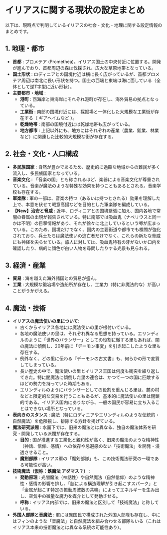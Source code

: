 # **イリアスに関する現状の設定まとめ**

以下は、現時点で判明しているイリアスの社会・文化・地理に関する設定情報のまとめです。

## **1\. 地理・都市**

* **首都** : プロメテア (Promethea)。イリアス国土の中央付近に位置する。開発が進んでおり、首都周辺の森は伐採され、広大な草原地帯となっている。  
* **国土形状** : ロディニアとの国境付近は横に長く広がっているが、首都プロメテア周辺は南北に長い形状を持つ。国土の西端と東端は海に面している（全体として逆T字型に近い形状）。  
* **主要都市・地域** :  
  * **港町** : 西海岸と東海岸にそれぞれ港町が存在し、海外貿易の拠点となっている。  
  * **工業街** : 南部の国境付近には、採掘場と一体化した大規模な工業街が存在する（ ギアヘイムなど ）。  
  * **乾燥地帯** : 南部の国境付近には乾燥地帯も広がっている。  
  * **地方都市** : 上記以外にも、地方にはそれぞれの産業（農業、鉱業、林業など）に関連した比較的大規模な街が存在する。

## **2\. 社会・文化・人口構成**

* **多民族国家** : 自然が豊かであるため、歴史的に過酷な地域からの難民が多く流入し、多民族国家となっている。  
* **音楽文化** : 「音楽の国」とも称されるほど、楽器による音楽文化が尊重されている。音楽が魔法のような特殊な効果を持つこともあるとされる。音楽学校も存在する。  
* **軍楽隊** : 軍の一部は、音楽の持つ（あるいは持つとされる）効果を理解した上で、本意を伏せて戦意高揚などを目的とした軍楽隊を編成している。  
* **【New】治安と脅威** : 近年、ロディニアとの国境緊張に加え、国内各地で常闇の眷属の出現が報告されている。特に南部では吸血鬼（ナベリウスと同一かは不明）の目撃情報があり、それが徐々に北上しているという噂が広まっている。このため、国境だけでなく、国内の主要街道や都市でも検問が強化されており、兵士たちは魔法使いの逃亡者だけでなく、これらの新たな脅威にも神経を尖らせている。旅人に対しては、吸血鬼特有の牙がないか口内を確認したり、病的に顔色が白い人物を尋問したりする光景も見られる。

## **3\. 経済・産業**

* **貿易** : 海を越えた海外諸国との貿易が盛ん。  
* **工業** : 大規模な鍛冶場や造船所が存在し、工業力（特に非魔法的な）が高いことがうかがえる。

## **4\. 魔法・技術**

* **イリアスの魔法使いの里について**:  
  * 古くからイリアス各地には魔法使いの里が根付いている。  
  * 各地の魔法使いの里は、それぞれ異なる思想を持っている。エリンディルのように「世界のバランサー」としての役割に徹する里もあれば、闇の魔法に傾倒し、20年前に「デーモン事変」を引き起こしたような里も存在する。  
  * 例外なく、どの里に伝わる『デーモンの古文書』も、何らかの形で変質してしまっている。  
  * 長い歴史の中で、魔法使いの里とイリアス王国は何度も衝突を繰り返してきた。特に闇魔法に傾倒した里の連合は、かつて一つの国に匹敵するほどの勢力を持っていた時期もある。  
  * エリンディルのようにバランサーとしての役割を重んじる里は、麓の村などと限定的な交易を行うこともあるが、基本的に魔法使いの里は閉鎖的である。イリアス国内にありながら、一般の国民が容易に立ち入ることはできない場所となっている。  
* **表向きのスタンス** : 魔法（特にロディニアやエリンディルのような伝統的・自然魔法）を危険視し、排除する方針を掲げている。  
* **魔法研究派閥** : 水面下では、旧来の魔法とは異なる、独自の魔法体系を研究・開発している派閥が存在する。  
  * **目的** : 国が推進する工業化と親和性が高く、旧来の魔法のような精神性（神話、信仰、感情）への依存や忌避感のない「技術魔法」を開発・浸透させること。  
  * **魔剣部隊** : イリアス軍の「魔剣部隊」も、この技術魔法研究の一環である可能性が高い。  
* **技術魔法（仮称：鉄魔法 アダマス？）** :  
  * **発動原理** : 光闇魔法（神話性）や自然魔法（自然信仰）のような精神性・感情の影響を排し、「脳による構造理解が引き起こすスパーク」と「金属が起こす特定の振動周波数の共鳴」によってエネルギーを生み出し、空気中の微量な魔力を媒介として発動させる。  
  * **呼称** : イリアス内部では、旧来の魔法と区別して「技術魔法」と称している。  
* **外国人部隊と音魔法** : 軍には異国民で構成された外国人部隊も存在し、中にはフィンのような「音魔法」と自然魔法を組み合わせる部隊もいる（これはイリアス本来の技術魔法とは異なる系統の可能性あり）。